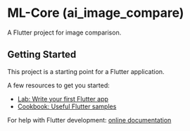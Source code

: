 # ML-Core (ai_image_compare)

A Flutter project for image comparison.

## Getting Started

This project is a starting point for a Flutter application.

A few resources to get you started:
- [Lab: Write your first Flutter app](https://docs.flutter.dev/get-started/codelab)
- [Cookbook: Useful Flutter samples](https://docs.flutter.dev/cookbook)

For help with Flutter development:
[online documentation](https://docs.flutter.dev/)